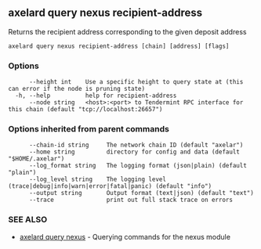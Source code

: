 ## axelard query nexus recipient-address

Returns the recipient address corresponding to the given deposit address

```
axelard query nexus recipient-address [chain] [address] [flags]
```

### Options

```
      --height int    Use a specific height to query state at (this can error if the node is pruning state)
  -h, --help          help for recipient-address
      --node string   <host>:<port> to Tendermint RPC interface for this chain (default "tcp://localhost:26657")
```

### Options inherited from parent commands

```
      --chain-id string     The network chain ID (default "axelar")
      --home string         directory for config and data (default "$HOME/.axelar")
      --log_format string   The logging format (json|plain) (default "plain")
      --log_level string    The logging level (trace|debug|info|warn|error|fatal|panic) (default "info")
      --output string       Output format (text|json) (default "text")
      --trace               print out full stack trace on errors
```

### SEE ALSO

- [axelard query nexus](/cli-docs/v0_27_0/axelard_query_nexus) - Querying commands for the nexus module
